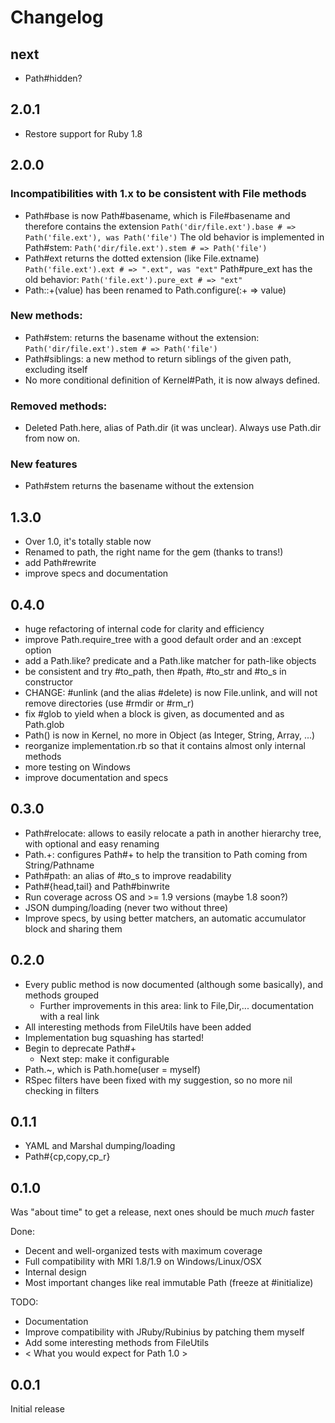 # Changelog

## next

* Path#hidden?

## 2.0.1

* Restore support for Ruby 1.8

## 2.0.0

### Incompatibilities with 1.x to be consistent with File methods

* Path#base is now Path#basename, which is File#basename and therefore contains the extension
  `Path('dir/file.ext').base # => Path('file.ext'), was Path('file')`
  The old behavior is implemented in Path#stem: `Path('dir/file.ext').stem # => Path('file')`
* Path#ext returns the dotted extension (like File.extname)
  `Path('file.ext').ext # => ".ext", was "ext"`
  Path#pure_ext has the old behavior: `Path('file.ext').pure_ext # => "ext"`
* Path::+(value) has been renamed to Path.configure(:+ => value)

### New methods:

* Path#stem: returns the basename without the extension: `Path('dir/file.ext').stem # => Path('file')`
* Path#siblings: a new method to return siblings of the given path, excluding itself
* No more conditional definition of Kernel#Path, it is now always defined.

### Removed methods:

* Deleted Path.here, alias of Path.dir (it was unclear). Always use Path.dir from now on.

### New features

* Path#stem returns the basename without the extension

## 1.3.0

* Over 1.0, it's totally stable now
* Renamed to path, the right name for the gem (thanks to trans!)
* add Path#rewrite
* improve specs and documentation

## 0.4.0

* huge refactoring of internal code for clarity and efficiency
* improve Path.require_tree with a good default order and an :except option
* add a Path.like? predicate and a Path.like matcher for path-like objects
* be consistent and try #to_path, then #path, #to_str and #to_s in constructor
* CHANGE: #unlink (and the alias #delete) is now File.unlink,
  and will not remove directories (use #rmdir or #rm_r)
* fix #glob to yield when a block is given, as documented and as Path.glob
* Path() is now in Kernel, no more in Object (as Integer, String, Array, ...)
* reorganize implementation.rb so that it contains almost only internal methods
* more testing on Windows
* improve documentation and specs

## 0.3.0

* Path#relocate: allows to easily relocate a path
  in another hierarchy tree, with optional and easy renaming
* Path.+: configures Path#+ to help the transition to Path coming from String/Pathname
* Path#path: an alias of #to_s to improve readability
* Path#{head,tail} and Path#binwrite
* Run coverage across OS and >= 1.9 versions (maybe 1.8 soon?)
* JSON dumping/loading (never two without three)
* Improve specs, by using better matchers, an automatic accumulator block and sharing them

## 0.2.0

* Every public method is now documented (although some basically), and methods grouped
  - Further improvements in this area: link to File,Dir,... documentation with a real link
* All interesting methods from FileUtils have been added
* Implementation bug squashing has started!
* Begin to deprecate Path#+
  - Next step: make it configurable
* Path.~, which is Path.home(user = myself)
* RSpec filters have been fixed with my suggestion, so no more nil checking in filters

## 0.1.1

* YAML and Marshal dumping/loading
* Path#{cp,copy,cp_r}

## 0.1.0

Was "about time" to get a release, next ones should be much *much* faster

Done:

* Decent and well-organized tests with maximum coverage
* Full compatibility with MRI 1.8/1.9 on Windows/Linux/OSX
* Internal design
* Most important changes like real immutable Path (freeze at #initialize)

TODO:

* Documentation
* Improve compatibility with JRuby/Rubinius by patching them myself
* Add some interesting methods from FileUtils
* < What you would expect for Path 1.0 >

## 0.0.1

Initial release
